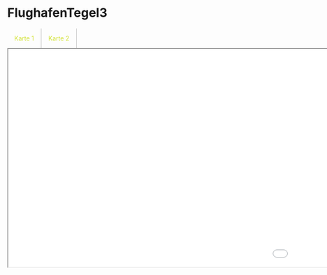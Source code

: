# FlughafenTegel3
<head>
<meta charset="utf-8">
<style>
nav a {
  display: inline;
  text-decoration: none;
  float: left;
  color: #d1e231;
  padding: 14px 16px;
  border-right: 1px solid #bbb;
}
</style>
</head>
<body>
<nav>
<a href="kepler.gl.html" target="iframe">Karte 1</a>
<a href="hello.html" target="iframe">Karte 2</a>
</nav>
<iframe name="iframe" src="kepler.gl.html" width="1900px" height="500px">
</iframe>
</body>